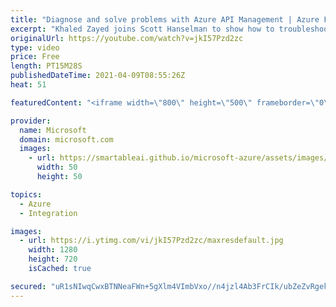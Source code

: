 ```yaml
---
title: "Diagnose and solve problems with Azure API Management | Azure Friday"
excerpt: "Khaled Zayed joins Scott Hanselman to show how to troubleshoot availability, performance, and policy issues in your API Management service using API Management Diagnostics.  0:00 – Introduction 3:43 – Demo: Troubleshooting Availability and Performance 7:49 – Demo: Troubleshooting Gateway Performance"
originalUrl: https://youtube.com/watch?v=jkI57Pzd2zc
type: video
price: Free
length: PT15M28S
publishedDateTime: 2021-04-09T08:55:26Z
heat: 51

featuredContent: "<iframe width=\"800\" height=\"500\" frameborder=\"0\" src=\"https://www.youtube.com/embed/jkI57Pzd2zc\" allow=\"accelerometer; autoplay; encrypted-media; gyroscope; picture-in-picture\" allowfullscreen></iframe>"

provider:
  name: Microsoft
  domain: microsoft.com
  images:
    - url: https://smartableai.github.io/microsoft-azure/assets/images/organizations/microsoft.com-50x50.jpg
      width: 50
      height: 50

topics:
  - Azure
  - Integration

images:
  - url: https://i.ytimg.com/vi/jkI57Pzd2zc/maxresdefault.jpg
    width: 1280
    height: 720
    isCached: true

secured: "uR1sNIwqCwxBTNNeaFWn+5gXlm4VImbVxo//n4jzl4Ab3FrCIk/ubZeZvRgeklMxWSXh4pVA5eqUa5Ny/8ohBLXu04tsvC0Y71HMOc3KITBrXT4WmJDZJXhZhFtKQrtg8aANIC2HSxAuObYE8fiNGzuS4jz3Dc5dMEi3m7MiP6ubqr2sA0H3S3Qe+hXl5hKC8rqyW4AOXFPPqBi8FZ3G35dpiki6VZy8X7Gc2CcTg2Z7thVDTXkMpwhwayxL9G/hQkRYafojZY7n3Y19CshHgNOwzhI7xBafrzHV45HZWzT/No05To3p8Qu3dPpqr60httkSaarXYpj3jwP/K4nfw//3Ny0Zs70+yJFf1ntk5myp8raT8uhElbk++5Wb5YesEOUyRO/nuszPGdZziLJHZkSpROGX/akst37VMDR4+nw=;Q/DM4ZxoJJ+86q13PBEi5Q=="
---
```


